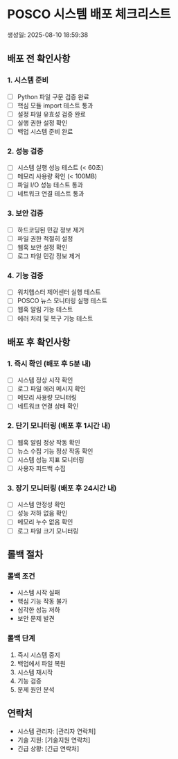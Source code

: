 # POSCO 시스템 배포 체크리스트
생성일: 2025-08-10 18:59:38

## 배포 전 확인사항

### 1. 시스템 준비
- [ ] Python 파일 구문 검증 완료
- [ ] 핵심 모듈 import 테스트 통과
- [ ] 설정 파일 유효성 검증 완료
- [ ] 실행 권한 설정 확인
- [ ] 백업 시스템 준비 완료

### 2. 성능 검증
- [ ] 시스템 실행 성능 테스트 (< 60초)
- [ ] 메모리 사용량 확인 (< 100MB)
- [ ] 파일 I/O 성능 테스트 통과
- [ ] 네트워크 연결 테스트 통과

### 3. 보안 검증
- [ ] 하드코딩된 민감 정보 제거
- [ ] 파일 권한 적절히 설정
- [ ] 웹훅 보안 설정 확인
- [ ] 로그 파일 민감 정보 제거

### 4. 기능 검증
- [ ] 워치햄스터 제어센터 실행 테스트
- [ ] POSCO 뉴스 모니터링 실행 테스트
- [ ] 웹훅 알림 기능 테스트
- [ ] 에러 처리 및 복구 기능 테스트

## 배포 후 확인사항

### 1. 즉시 확인 (배포 후 5분 내)
- [ ] 시스템 정상 시작 확인
- [ ] 로그 파일 에러 메시지 확인
- [ ] 메모리 사용량 모니터링
- [ ] 네트워크 연결 상태 확인

### 2. 단기 모니터링 (배포 후 1시간 내)
- [ ] 웹훅 알림 정상 작동 확인
- [ ] 뉴스 수집 기능 정상 작동 확인
- [ ] 시스템 성능 지표 모니터링
- [ ] 사용자 피드백 수집

### 3. 장기 모니터링 (배포 후 24시간 내)
- [ ] 시스템 안정성 확인
- [ ] 성능 저하 없음 확인
- [ ] 메모리 누수 없음 확인
- [ ] 로그 파일 크기 모니터링

## 롤백 절차

### 롤백 조건
- 시스템 시작 실패
- 핵심 기능 작동 불가
- 심각한 성능 저하
- 보안 문제 발견

### 롤백 단계
1. 즉시 시스템 중지
2. 백업에서 파일 복원
3. 시스템 재시작
4. 기능 검증
5. 문제 원인 분석

## 연락처
- 시스템 관리자: [관리자 연락처]
- 기술 지원: [기술지원 연락처]
- 긴급 상황: [긴급 연락처]
